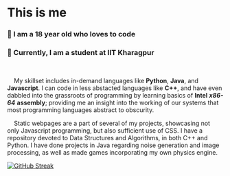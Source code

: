 # This is me

### :wave: I am a 18 year old who loves to code  
### :bust_in_silhouette: Currently, I am a student at IIT Kharagpur
<br>

&nbsp;&nbsp;&nbsp;&nbsp;My skillset includes in-demand languages like **Python**, **Java**, and **Javascript**. I can code in less abstacted languages like **C++**, and have even dabbled into the grassroots of programming by learning basics of **Intel** ***x86-64*** **assembly**; providing me an insight into the working of our systems that most programming languages abstract to obscurity. 

&nbsp;&nbsp;&nbsp;&nbsp;Static webpages are a part of several of my projects, showcasing not only Javascript programming, but also sufficient use of CSS. I have a repository devoted to Data Structures and Algorithms, in both C++ and Python. I have done projects in Java regarding noise generation and image processing, as well as made games incorporating my own physics engine.
<br>

[![GitHub Streak](https://streak-stats.demolab.com?user=Alph3ga&theme=prussian&border_radius=5)](https://git.io/streak-stats) 

<!---
Alph3ga/Alph3ga is a ✨ special ✨ repository because its `README.md` (this file) appears on your GitHub profile.
You can click the Preview link to take a look at your changes.
--->
